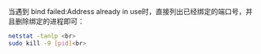 
当遇到 bind failed:Address already in use时，直接列出已经绑定的端口号，并且删除绑定的进程即可：<br>
```Bash
netstat -tanlp <br>
sudo kill -9 [pid]<br>
```
